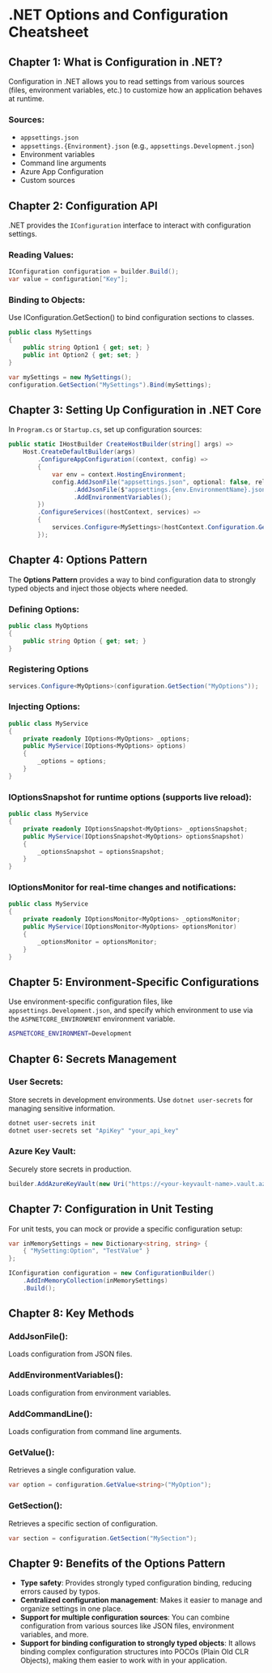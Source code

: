 # .NET Options and Configuration Cheatsheet

## Chapter 1: What is Configuration in .NET?

Configuration in .NET allows you to read settings from various sources (files, environment variables, etc.) to customize how an application behaves at runtime.

### Sources:
- `appsettings.json`
- `appsettings.{Environment}.json` (e.g., `appsettings.Development.json`)
- Environment variables
- Command line arguments
- Azure App Configuration
- Custom sources

## Chapter 2: Configuration API

.NET provides the `IConfiguration` interface to interact with configuration settings.

### Reading Values:
```csharp
IConfiguration configuration = builder.Build();
var value = configuration["Key"];
```
### Binding to Objects:

Use IConfiguration.GetSection() to bind configuration sections to classes.
```csharp
public class MySettings
{
    public string Option1 { get; set; }
    public int Option2 { get; set; }
}

var mySettings = new MySettings();
configuration.GetSection("MySettings").Bind(mySettings);
```

## Chapter 3: Setting Up Configuration in .NET Core

In `Program.cs` or `Startup.cs`, set up configuration sources:

```csharp
public static IHostBuilder CreateHostBuilder(string[] args) =>
    Host.CreateDefaultBuilder(args)
        .ConfigureAppConfiguration((context, config) =>
        {
            var env = context.HostingEnvironment;
            config.AddJsonFile("appsettings.json", optional: false, reloadOnChange: true)
                  .AddJsonFile($"appsettings.{env.EnvironmentName}.json", optional: true)
                  .AddEnvironmentVariables();
        })
        .ConfigureServices((hostContext, services) =>
        {
            services.Configure<MySettings>(hostContext.Configuration.GetSection("MySettings"));
        });
```

## Chapter 4: Options Pattern

The **Options Pattern** provides a way to bind configuration data to strongly typed objects and inject those objects where needed.

### Defining Options:
```csharp
public class MyOptions
{
    public string Option { get; set; }
}
```
### Registering Options
```csharp
services.Configure<MyOptions>(configuration.GetSection("MyOptions"));
```
### Injecting Options:
```csharp
public class MyService
{
    private readonly IOptions<MyOptions> _options;
    public MyService(IOptions<MyOptions> options)
    {
        _options = options;
    }
}
```
### IOptionsSnapshot for runtime options (supports live reload):
```csharp
public class MyService
{
    private readonly IOptionsSnapshot<MyOptions> _optionsSnapshot;
    public MyService(IOptionsSnapshot<MyOptions> optionsSnapshot)
    {
        _optionsSnapshot = optionsSnapshot;
    }
}
```
### IOptionsMonitor for real-time changes and notifications:
```csharp
public class MyService
{
    private readonly IOptionsMonitor<MyOptions> _optionsMonitor;
    public MyService(IOptionsMonitor<MyOptions> optionsMonitor)
    {
        _optionsMonitor = optionsMonitor;
    }
}
```

## Chapter 5: Environment-Specific Configurations

Use environment-specific configuration files, like `appsettings.Development.json`, and specify which environment to use via the `ASPNETCORE_ENVIRONMENT` environment variable.

```bash
ASPNETCORE_ENVIRONMENT=Development
```

## Chapter 6: Secrets Management

### User Secrets:
Store secrets in development environments. Use `dotnet user-secrets` for managing sensitive information.

```bash
dotnet user-secrets init
dotnet user-secrets set "ApiKey" "your_api_key"
```
### Azure Key Vault:
Securely store secrets in production.
```csharp
builder.AddAzureKeyVault(new Uri("https://<your-keyvault-name>.vault.azure.net/"), new DefaultAzureCredential());
```

## Chapter 7: Configuration in Unit Testing

For unit tests, you can mock or provide a specific configuration setup:

```csharp
var inMemorySettings = new Dictionary<string, string> {
    { "MySetting:Option", "TestValue" }
};

IConfiguration configuration = new ConfigurationBuilder()
    .AddInMemoryCollection(inMemorySettings)
    .Build();
```

## Chapter 8: Key Methods

### **AddJsonFile()**: 
Loads configuration from JSON files.

### **AddEnvironmentVariables()**: 
Loads configuration from environment variables.

### **AddCommandLine()**: 
Loads configuration from command line arguments.

### **GetValue<T>()**: 
Retrieves a single configuration value.
```csharp
var option = configuration.GetValue<string>("MyOption");
```
### **GetSection()**:
Retrieves a specific section of configuration.
```csharp
var section = configuration.GetSection("MySection");
```

## Chapter 9: Benefits of the Options Pattern

- **Type safety**: Provides strongly typed configuration binding, reducing errors caused by typos.
- **Centralized configuration management**: Makes it easier to manage and organize settings in one place.
- **Support for multiple configuration sources**: You can combine configuration from various sources like JSON files, environment variables, and more.
- **Support for binding configuration to strongly typed objects**: It allows binding complex configuration structures into POCOs (Plain Old CLR Objects), making them easier to work with in your application.